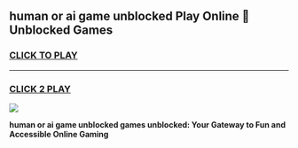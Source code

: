 
## human or ai game unblocked Play Online 👋 Unblocked Games
<h3>
<a href="https://premium.freeplayer.one?title=human_or_ai_game_unblocked&ref=19F">CLICK TO PLAY</a></h3>
<hr>

<h3>
<a href="https://premium.freeplayer.one?title=human_or_ai_game_unblocked&ref=19F">CLICK 2 PLAY</a>
  
</h3>

<a href="https://premium.freeplayer.one?title=human_or_ai_game_unblocked&ref=19F"><img src="https://clearcache.store/games.png"></a>


**human or ai game unblocked games unblocked: Your Gateway to Fun and Accessible Online Gaming**
